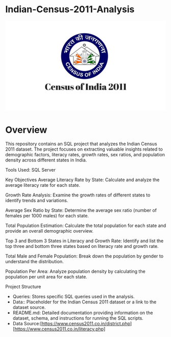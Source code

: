 # Indian-Census-2011-Analysis
![project image2](https://github.com/GauthamKrishnaDas98/GauthamKrishnaDas98.github.io/blob/main/image/census-1612944696.jpg) 
# Overview
This repository contains an SQL project that analyzes the Indian Census 2011 dataset. The project focuses on extracting valuable insights related to demographic factors, literacy rates, growth rates, sex ratios, and population density across different states in India.

Tools Used: SQL Server

Key Objectives
Average Literacy Rate by State: Calculate and analyze the average literacy rate for each state.

Growth Rate Analysis: Examine the growth rates of different states to identify trends and variations.

Average Sex Ratio by State: Determine the average sex ratio (number of females per 1000 males) for each state.

Total Population Estimation: Calculate the total population for each state and provide an overall demographic overview.

Top 3 and Bottom 3 States in Literacy and Growth Rate: Identify and list the top three and bottom three states based on literacy rate and growth rate.

Total Male and Female Population: Break down the population by gender to understand the distribution.

Population Per Area: Analyze population density by calculating the population per unit area for each state.

Project Structure
- Queries: Stores specific SQL queries used in the analysis.
- Data:: Placeholder for the Indian Census 2011 dataset or a link to the dataset source.
- README.md: Detailed documentation providing information on the dataset, schema, and instructions for running the SQL scripts.
- Data Source:[https://www.census2011.co.in/district.php]
            [https://www.census2011.co.in/literacy.php]


